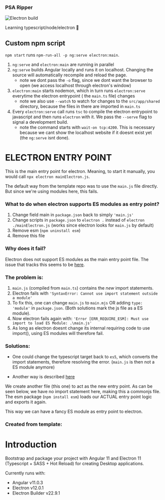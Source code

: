### PSA Ripper

![Electron build](https://github.com/HeleleF/psaripper/actions/workflows/build.yml/badge.svg)

Learning typescript/node/electron 🧐

## Custom npm script

`npm start` runs `npm-run-all -p ng:serve electron:main`.

1. `ng:serve` and `electron:main` are running in parallel
2. `ng:serve` builds Angular locally and runs it on localhost. Changing the source will automatically recompile and reload the page.
    - note we dont pass the `-o` flag, since we dont want the browser to open (we access localhost through electron's window)
3. `electron:main` starts nodemon, which in turn runs `electron:serve` everytime the electron entrypoint ( the `main.ts` file) changes
    - note we also use `--watch` to watch for changes to the `src/app/shared` directory, because the files in there are imported in `main.ts`
4. Every `electron:serve` call runs `tsc` to compile the electron entrypoint to javascript and then runs `electron` with it. We pass the `--serve` flag to signal a development build.
    - note the command starts with `wait-on tcp:4200`. This is necessary because we cant show the localhost website if it doesnt exist yet (the `ng:serve` isnt done).

# ELECTRON ENTRY POINT

This is the main entry point for electron.
Meaning, to start it manually, you would call `npx electron mainElectron.js`.

The default way from the template repo was to use the `main.js` file directly.
But since we're using modules here, this fails.

### What to do when electron supports ES modules as entry point?

1. Change field main in `package.json` back to simply `'main.js'`
2. Change scripts in `package.json` to `electron .` instead of `electron ./mainElectron.js` (works since electron looks for `main.js` by default)
3. Remove esm (`npm uninstall esm`)
4. Remove this file

### Why does it fail?

Electron does not support ES modules as the main entry point file.
The issue that tracks this seems to be [here](https://github.com/electron/electron/issues/21457).

### The problem is:

1. `main.js` (compiled from `main.ts`) contains the _new_ import statements.
2. Electron fails with `'SyntaxError: Cannot use import statement outside a module'`
3. To fix this, one can change `main.js` to `main.mjs` OR adding `type: 'module'` in `package.json`. (Both solutions mark the js file as a ES module).
4. Now electron fails again with: `'Error [ERR_REQUIRE_ESM]: Must use import to load ES Module: .\main.js'`
5. As long as electron doesnt change its internal requiring code to use import(), using ES modules will therefore fail.

### Solutions:

-   One could change the typescript target back to `es5`, which converts the import statements, therefore resolving the error. (`main.js` is then not a ES module anymore)

-   Another way is described [here](https://github.com/electron/electron/issues/21457#issuecomment-703298653)

We create another file (this one) to act as the new entry point. As can be seen below, we have no import statement here, making this a commonjs file.
The esm package (`npm install esm`) loads our ACTUAL entry point logic and exports it again.

This way we can have a fancy ES module as entry point to electron.

### Created from template:

# Introduction

Bootstrap and package your project with Angular 11 and Electron 11 (Typescript + SASS + Hot Reload) for creating Desktop applications.

Currently runs with:

-   Angular v11.0.3
-   Electron v12.0.1
-   Electron Builder v22.9.1
